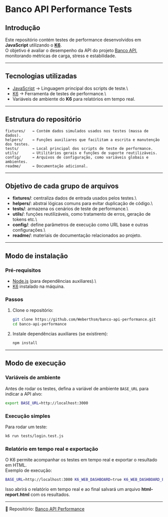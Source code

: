 # Banco API Performance Tests

## Introdução

Este repositório contém testes de performance desenvolvidos em
**JavaScript** utilizando o **[K6](https://k6.io/)**.\
O objetivo é avaliar o desempenho da API do projeto [Banco
API](https://github.com/Weberthsm/banco-api), monitorando métricas de
carga, stress e estabilidade.

------------------------------------------------------------------------

## Tecnologias utilizadas

-   [JavaScript](https://developer.mozilla.org/pt-BR/docs/Web/JavaScript)
    → Linguagem principal dos scripts de teste.\
-   [K6](https://k6.io/) → Ferramenta de testes de performance.\
-   Variáveis de ambiente do **K6** para relatórios em tempo real.

------------------------------------------------------------------------

## Estrutura do repositório

    fixtures/   → Contém dados simulados usados nos testes (massa de dados).  
    helpers/    → Funções auxiliares que facilitam a escrita e manutenção dos testes.  
    tests/      → Local principal dos scripts de teste de performance.  
    utils/      → Utilitários gerais e funções de suporte reutilizáveis.  
    config/     → Arquivos de configuração, como variáveis globais e ambientes.  
    readme/     → Documentação adicional.  

------------------------------------------------------------------------

## Objetivo de cada grupo de arquivos

-   **fixtures/**: centraliza dados de entrada usados pelos testes.\
-   **helpers/**: abstrai lógicas comuns para evitar duplicação de
    código.\
-   **tests/**: armazena os cenários de teste de performance.\
-   **utils/**: funções reutilizáveis, como tratamento de erros, geração
    de tokens etc.\
-   **config/**: define parâmetros de execução como URL base e outras
    configurações.\
-   **readme/**: materiais de documentação relacionados ao projeto.

------------------------------------------------------------------------

## Modo de instalação

### Pré-requisitos

-   [Node.js](https://nodejs.org/) (para dependências auxiliares).\
-   [K6](https://k6.io/) instalado na máquina.

### Passos

1.  Clone o repositório:

    ``` bash
    git clone https://github.com/Weberthsm/banco-api-performance.git
    cd banco-api-performance
    ```

2.  Instale dependências auxiliares (se existirem):

    ``` bash
    npm install
    ```

------------------------------------------------------------------------

## Modo de execução

### Variáveis de ambiente

Antes de rodar os testes, defina a variável de ambiente `BASE_URL` para
indicar a API alvo:

``` bash
export BASE_URL=http://localhost:3000
```

### Execução simples

Para rodar um teste:

``` bash
k6 run tests/login.test.js
```

### Relatório em tempo real e exportação

O K6 permite acompanhar os testes em tempo real e exportar o resultado
em HTML.\
Exemplo de execução:

``` bash
BASE_URL=http://localhost:3000 K6_WEB_DASHBOARD=true K6_WEB_DASHBOARD_EXPORT=html-report.html k6 run tests/login.test.js
```

Isso abrirá o relatório em tempo real e ao final salvará um arquivo
**html-report.html** com os resultados.

------------------------------------------------------------------------

📌 Repositório: [Banco API
Performance](https://github.com/Weberthsm/banco-api-performance)

